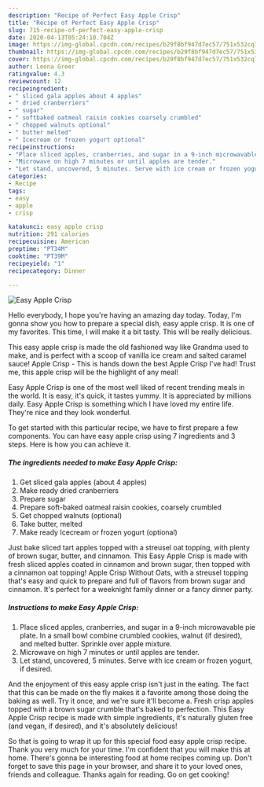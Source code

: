 ```yaml
---
description: "Recipe of Perfect Easy Apple Crisp"
title: "Recipe of Perfect Easy Apple Crisp"
slug: 715-recipe-of-perfect-easy-apple-crisp
date: 2020-04-13T05:24:10.704Z
image: https://img-global.cpcdn.com/recipes/b29f8bf947d7ec57/751x532cq70/easy-apple-crisp-recipe-main-photo.jpg
thumbnail: https://img-global.cpcdn.com/recipes/b29f8bf947d7ec57/751x532cq70/easy-apple-crisp-recipe-main-photo.jpg
cover: https://img-global.cpcdn.com/recipes/b29f8bf947d7ec57/751x532cq70/easy-apple-crisp-recipe-main-photo.jpg
author: Leona Greer
ratingvalue: 4.3
reviewcount: 12
recipeingredient:
- " sliced gala apples about 4 apples"
- " dried cranberriers"
- " sugar"
- " softbaked oatmeal raisin cookies coarsely crumbled"
- " chopped walnuts optional"
- " butter melted"
- " Icecream or frozen yogurt optional"
recipeinstructions:
- "Place sliced apples, cranberries, and sugar in a 9-inch microwavable pie plate. In a small bowl combine crumbled cookies, walnut (if desired), and melted butter. Sprinkle over apple mixture."
- "Microwave on high 7 minutes or until apples are tender."
- "Let stand, uncovered, 5 minutes. Serve with ice cream or frozen yogurt, if desired."
categories:
- Recipe
tags:
- easy
- apple
- crisp

katakunci: easy apple crisp 
nutrition: 291 calories
recipecuisine: American
preptime: "PT34M"
cooktime: "PT39M"
recipeyield: "1"
recipecategory: Dinner

---
```



![Easy Apple Crisp](https://img-global.cpcdn.com/recipes/b29f8bf947d7ec57/751x532cq70/easy-apple-crisp-recipe-main-photo.jpg)

Hello everybody, I hope you're having an amazing day today. Today, I'm gonna show you how to prepare a special dish, easy apple crisp. It is one of my favorites. This time, I will make it a bit tasty. This will be really delicious.

This easy apple crisp is made the old fashioned way like Grandma used to make, and is perfect with a scoop of vanilla ice cream and salted caramel sauce! Apple Crisp - This is hands down the best Apple Crisp I&#39;ve had! Trust me, this apple crisp will be the highlight of any meal!

Easy Apple Crisp is one of the most well liked of recent trending meals in the world. It is easy, it's quick, it tastes yummy. It is appreciated by millions daily. Easy Apple Crisp is something which I have loved my entire life. They're nice and they look wonderful.


To get started with this particular recipe, we have to first prepare a few components. You can have easy apple crisp using 7 ingredients and 3 steps. Here is how you can achieve it.

##### The ingredients needed to make Easy Apple Crisp:

1. Get  sliced gala apples (about 4 apples)
1. Make ready  dried cranberriers
1. Prepare  sugar
1. Prepare  soft-baked oatmeal raisin cookies, coarsely crumbled
1. Get  chopped walnuts (optional)
1. Take  butter, melted
1. Make ready  Icecream or frozen yogurt (optional)


Just bake sliced tart apples topped with a streusel oat topping, with plenty of brown sugar, butter, and cinnamon. This Easy Apple Crisp is made with fresh sliced apples coated in cinnamon and brown sugar, then topped with a cinnamon oat topping! Apple Crisp Without Oats, with a streusel topping that&#39;s easy and quick to prepare and full of flavors from brown sugar and cinnamon. It&#39;s perfect for a weeknight family dinner or a fancy dinner party. 

##### Instructions to make Easy Apple Crisp:

1. Place sliced apples, cranberries, and sugar in a 9-inch microwavable pie plate. In a small bowl combine crumbled cookies, walnut (if desired), and melted butter. Sprinkle over apple mixture.
1. Microwave on high 7 minutes or until apples are tender.
1. Let stand, uncovered, 5 minutes. Serve with ice cream or frozen yogurt, if desired.


And the enjoyment of this easy apple crisp isn&#39;t just in the eating. The fact that this can be made on the fly makes it a favorite among those doing the baking as well. Try it once, and we&#39;re sure it&#39;ll become a. Fresh crisp apples topped with a brown sugar crumble that&#39;s baked to perfection. This Easy Apple Crisp recipe is made with simple ingredients, it&#39;s naturally gluten free (and vegan, if desired), and it&#39;s absolutely delicious! 

So that is going to wrap it up for this special food easy apple crisp recipe. Thank you very much for your time. I'm confident that you will make this at home. There's gonna be interesting food at home recipes coming up. Don't forget to save this page in your browser, and share it to your loved ones, friends and colleague. Thanks again for reading. Go on get cooking!
